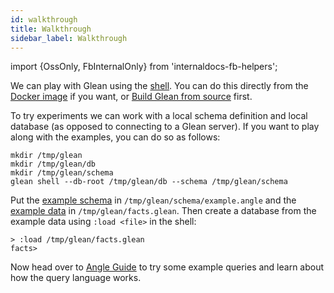 ```yaml
---
id: walkthrough
title: Walkthrough
sidebar_label: Walkthrough
---
```


import {OssOnly, FbInternalOnly} from 'internaldocs-fb-helpers';

We can play with Glean using the [shell](shell.md). You can do this
directly from the [Docker image](trying.md) if you want, or [Build Glean
from source](building) first.

To try experiments we can work with a local schema definition and
local database (as opposed to connecting to a Glean server).  If you
want to play along with the examples, you can do so as follows:

```lang=sh
mkdir /tmp/glean
mkdir /tmp/glean/db
mkdir /tmp/glean/schema
glean shell --db-root /tmp/glean/db --schema /tmp/glean/schema
```

Put the [example
schema](https://github.com/facebookincubator/Glean/blob/master/glean/example/schema/example.angle)
in `/tmp/glean/schema/example.angle` and the [example
data](https://github.com/facebookincubator/Glean/blob/master/glean/example/facts.glean)
in `/tmp/glean/facts.glean`. Then create a database from the example
data using `:load <file>` in the shell:

```lang=sh
> :load /tmp/glean/facts.glean
facts>
```

Now head over to [Angle Guide](angle/guide.md) to try some example
queries and learn about how the query language works.
